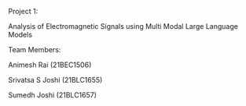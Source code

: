 Project 1:

Analysis of Electromagnetic Signals using Multi Modal Large Language Models

Team Members:

Animesh Rai (21BEC1506)

Srivatsa S Joshi (21BLC1655)

Sumedh Joshi (21BLC1657)
